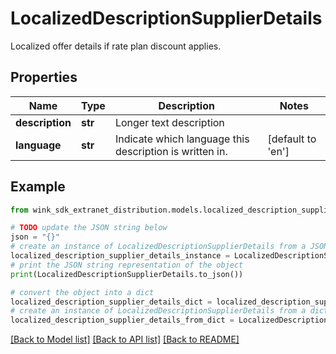 # LocalizedDescriptionSupplierDetails

Localized offer details if rate plan discount applies.

## Properties

Name | Type | Description | Notes
------------ | ------------- | ------------- | -------------
**description** | **str** | Longer text description | 
**language** | **str** | Indicate which language this description is written in. | [default to 'en']

## Example

```python
from wink_sdk_extranet_distribution.models.localized_description_supplier_details import LocalizedDescriptionSupplierDetails

# TODO update the JSON string below
json = "{}"
# create an instance of LocalizedDescriptionSupplierDetails from a JSON string
localized_description_supplier_details_instance = LocalizedDescriptionSupplierDetails.from_json(json)
# print the JSON string representation of the object
print(LocalizedDescriptionSupplierDetails.to_json())

# convert the object into a dict
localized_description_supplier_details_dict = localized_description_supplier_details_instance.to_dict()
# create an instance of LocalizedDescriptionSupplierDetails from a dict
localized_description_supplier_details_from_dict = LocalizedDescriptionSupplierDetails.from_dict(localized_description_supplier_details_dict)
```
[[Back to Model list]](../README.md#documentation-for-models) [[Back to API list]](../README.md#documentation-for-api-endpoints) [[Back to README]](../README.md)


